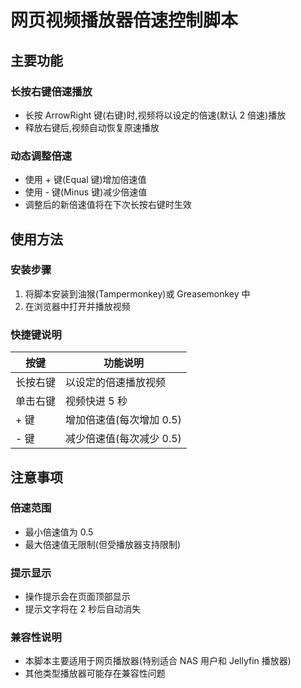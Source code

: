 # 网页视频播放器倍速控制脚本

## 主要功能

### 长按右键倍速播放
- 长按 ArrowRight 键(右键)时,视频将以设定的倍速(默认 2 倍速)播放
- 释放右键后,视频自动恢复原速播放

### 动态调整倍速
- 使用 + 键(Equal 键)增加倍速值
- 使用 - 键(Minus 键)减少倍速值 
- 调整后的新倍速值将在下次长按右键时生效

## 使用方法

### 安装步骤
1. 将脚本安装到油猴(Tampermonkey)或 Greasemonkey 中
2. 在浏览器中打开并播放视频

### 快捷键说明

| 按键 | 功能说明 |
|------|----------|
| 长按右键 | 以设定的倍速播放视频 |
| 单击右键 | 视频快进 5 秒 |
| + 键 | 增加倍速值(每次增加 0.5) |
| - 键 | 减少倍速值(每次减少 0.5) |

## 注意事项

### 倍速范围
- 最小倍速值为 0.5
- 最大倍速值无限制(但受播放器支持限制)

### 提示显示
- 操作提示会在页面顶部显示
- 提示文字将在 2 秒后自动消失

### 兼容性说明
- 本脚本主要适用于网页播放器(特别适合 NAS 用户和 Jellyfin 播放器)
- 其他类型播放器可能存在兼容性问题